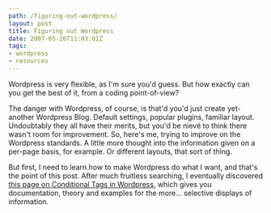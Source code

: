 ```yaml
---
path: /figuring-out-wordpress/
layout: post
title: Figuring out Wordpress
date: 2007-05-26T11:03:01Z
tags:
- wordpress
- resources
---
```


Wordpress is very flexible, as I'm sure you'd guess.  But how exactly can you get the best of it, from a coding point-of-view?

The danger with Wordpress, of course, is that'd you'd just create yet-another Wordpress Blog.  Default settings, popular plugins, familiar layout.  Undoubtably they all have their merits, but you'd be nievé to think there wasn't room for improvement.  So, here's me, trying to improve on the Wordpress standards.  A little more thought into the information given on a per-page basis, for example.  Or different layouts, that sort of thing.

But first, I need to learn how to make Wordpress do what I want, and that's the point of this post.  After much fruitless searching, I eventually discovered <a href="http://codex.wordpress.org/Conditional_Tags" title="Open this page in a new window." target="_blank">this page on Conditional Tags in Wordpress</a>, which gives you documentation, theory and examples for the more... selective displays of information.